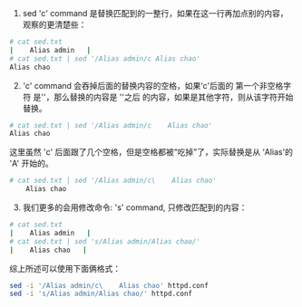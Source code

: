 1. sed 'c' command 是替换匹配到的一整行，如果在这一行再加点别的内容，观察的更清楚些：

```bash
# cat sed.txt
|    Alias admin   |
# cat sed.txt | sed '/Alias admin/c Alias chao'
Alias chao
```

2. 'c' command 会吞掉后面的替换内容的空格，如果‘c'后面的 第一个非空格字符 是'\'，那么替换的内容是 '\'之后 的内容，如果是其他字符，则从该字符开始替换。

```bash
# cat sed.txt | sed '/Alias admin/c    Alias chao'
Alias chao
```

这里虽然 'c' 后面跟了几个空格，但是空格都被“吃掉”了，实际替换是从 ‘Alias'的 'A' 开始的。

```bash
# cat sed.txt | sed '/Alias admin/c\    Alias chao'
    Alias chao
```

3. 我们更多的会用修改命令: 's' command, 只修改匹配到的内容：

```bash
# cat sed.txt
|    Alias admin   |
# cat sed.txt | sed 's/Alias admin/Alias chao/'
|    Alias chao   |
```

综上所述可以使用下面俩格式：
```bash
sed -i '/Alias admin/c\    Alias chao' httpd.conf
sed -i 's/Alias admin/Alias chao/' httpd.conf
```
